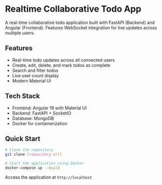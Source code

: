 # Realtime Collaborative Todo App

A real-time collaborative todo application built with FastAPI (Backend) and Angular (Frontend). Features WebSocket integration for live updates across multiple users.

## Features
- Real-time todo updates across all connected users
- Create, edit, delete, and mark todos as complete
- Search and filter todos
- Live user count display
- Modern Material UI

## Tech Stack
- Frontend: Angular 19 with Material UI
- Backend: FastAPI + SocketIO
- Database: MongoDB
- Docker for containerization

## Quick Start
```bash
# Clone the repository
git clone [repository-url]

# Start the application using Docker
docker-compose up --build
```

Access the application at `http://localhost` 